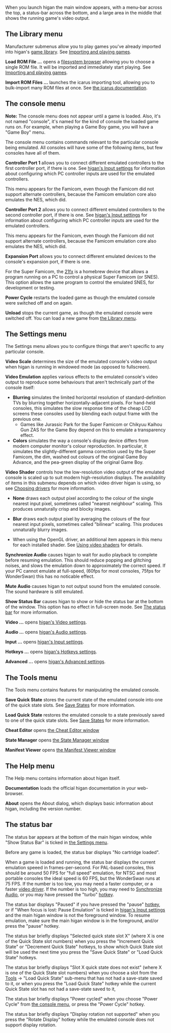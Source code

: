 When you launch higan
the main window appears,
with a menu-bar across the top,
a status-bar across the bottom,
and a large area in the middle that shows
the running game's video output.

The Library menu
----------------

Manufacturer submenus
allow you to play
games you've already imported
into higan's 
[game library](../concepts/game-library.md).
See [Importing and playing games](../guides/import.md).
    
**Load ROM File ...**
opens a [filesystem browser](common.md#the-filesystem-browser)
allowing you to choose a single ROM file.
It will be imported and immediately start playing.
See [Importing and playing games](../guides/import.md).
    
**Import ROM Files ...**
launches the icarus importing tool,
allowing you to bulk-import many ROM files at once.
See [the icarus documentation](icarus.md).
    

The console menu
---------------

**Note:**
The console menu does not appear
until a game is loaded.
Also,
it's not named "console",
it's named for the kind of console
the loaded game runs on.
For example,
when playing a Game Boy game,
you will have a "Game Boy" menu.

The console menu contains commands relevant
to the particular console being emulated.
All consoles will have some of the following items,
but few consoles have all of them.


**Controller Port 1**
allows you
to connect different emulated controllers
to the first controller port,
if there is one.
See [higan's Input settings](higan-settings.md#input)
for information about configuring
which PC controller inputs are used
for the emulated controllers.

This menu appears for the Famicom,
even though the Famicom did not support alternate controllers,
because the Famicom emulation core also emulates the NES,
which did.

**Controller Port 2**
allows you
to connect different emulated controllers
to the second controller port,
if there is one.
See [higan's Input settings](higan-settings.md#input)
for information about configuring
which PC controller inputs are used
for the emulated controllers.

This menu appears for the Famicom,
even though the Famicom did not support alternate controllers,
because the Famicom emulation core also emulates the NES,
which did.
    
**Expansion Port**
allows you
to connect different emulated devices
to the console's expansion port,
if there is one.

For the Super Famicom,
the [21fx][21fx] is a homebrew device
that allows a program running on a PC
to control a physical Super Famicom (or SNES).
This option allows the same program
to control the emulated SNES,
for development or testing.

**Power Cycle**
restarts the loaded game
as though the emulated console were switched off and on again.

**Unload**
stops the current game,
as though the emulated console were switched off.
You can load a new game
from [the Library menu](#the-library-menu).

[21fx]: https://github.com/defparam/21FX

The Settings menu
-----------------

The Settings menu allows you to configure things
that aren't specific to any particular console.


**Video Scale** determines the size
of the emulated console's video output
when higan is running in windowed mode
(as opposed to fullscreen).

**Video Emulation** applies various effects
to the emulated console's video output
to reproduce some behaviours
that aren't technically part of the console itself:

  - **Blurring**
    simulates the limited horizontal resolution
    of standard-definition TVs
    by blurring together horizontally-adjacent pixels.
    For hand-held consoles,
    this simulates the slow response time
    of the cheap LCD screens these consoles used
    by blending each output frame with the previous one.
      - Games like
        Jurassic Park for the Super Famicom
        or Chikyuu Kaihou Gun ZAS for the Game Boy
        depend on this to emulate a transparency effect.
  - **Colors**
    simulates the way a console's display device
    differs from modern computer monitor's colour reproduction.
    In particular,
    it simulates the slightly-different gamma correction
    used by the Super Famicom,
    the dim, washed out colours of the original Game Boy Advance,
    and the pea-green display of the original Game Boy.
    
**Video Shader** controls
how the low-resolution video output of the emulated console
is scaled up to suit modern high-resolution displays.
The availability of items in this submenu depends on
which video driver higan is using,
so see [Choosing drivers](../guides/drivers.md) for more information.

  - **None**
    draws each output pixel according to
    the colour of the single nearest input pixel,
    sometimes called "nearest neighbour" scaling.
    This produces unnaturally crisp and blocky images.

  - **Blur**
    draws each output pixel by
    averaging the colours of the four nearest input pixels,
    sometimes called "bilinear" scaling.
    This produces unnaturally blurry images.

  - When using the OpenGL driver,
    an additional item appears in this menu for
    each installed shader.
    See [Using video shaders](../guides/shaders.md)
    for details.

**Synchronize Audio**
causes higan to wait for audio playback to complete
before resuming emulation.
This should reduce popping and glitching noises,
and slows the emulation down to approximately the correct speed.
If your PC cannot emulate at full-speed,
(60fps for most consoles, 75fps for WonderSwan)
this has no noticable effect.

**Mute Audio**
causes higan to not output sound from the emulated console.
The sound hardware is still emulated.

**Show Status Bar**
causes higan to show or hide the status bar
at the bottom of the window.
This option has no effect in full-screen mode.
See [The status bar](#the-status-bar) for more information.

**Video ...**
opens [higan's Video settings](higan-settings.md#video).

**Audio ...**
opens [higan's Audio settings](higan-settings.md#audio).

**Input ...**
opens [higan's Input settings](higan-settings.md#input).

**Hotkeys ...**
opens [higan's Hotkeys settings](higan-settings.md#hotkeys).

**Advanced ...**
opens [higan's Advanced settings](higan-settings.md#advanced).

[svsa]: #why-do-synchronize-video-and-synchronize-audio-conflict

The Tools menu
--------------

The Tools menu
contains features for manipulating the emulated console.

**Save Quick State**
stores the current state of the emulated console
into one of the quick state slots.
See [Save States](../concepts/save-states.md) for more information.

**Load Quick State**
restores the emulated console to
a state previously saved to one of the quick state slots.
See [Save States](../concepts/save-states.md) for more information.

**Cheat Editor**
opens [the Cheat Editor window](higan-tools.md#the-cheat-editor)

**State Manager**
opens [the State Manager window](higan-tools.md#the-state-manager)

**Manifest Viewer**
opens [the Manifest Viewer window](higan-tools.md#the-manifest-viewer)

The Help menu
-------------

The Help menu contains information about higan itself.

**Documentation**
loads the official higan documentation
in your web-browser.

**About**
opens the About dialog,
which displays basic information about higan,
including the version number.

The status bar
--------------

The status bar appears
at the bottom of the main higan window,
while "Show Status Bar" is ticked in [the Settings menu](#the-settings-menu).

Before any game is loaded,
the status bar displays "No cartridge loaded".

When a game is loaded and running,
the status bar displays the current emulation speeed
in frames-per-second.
For PAL-based consoles,
this should be around 50 FPS for "full speed" emulation,
for NTSC and most portable consoles the ideal speed is 60 FPS,
but the WonderSwan runs at 75 FPS.
If the number is too low,
you may need a faster computer,
or a faster [video driver](../guides/drivers.md#video).
If the number is too high,
you may need to [Synchronize Audio](#the-settings-menu),
or you may have pressed the "turbo" [hotkey](higan-settings.md#hotkeys).

The status bar displays "Paused"
if you have pressed the "pause" [hotkey](higan-settings.md#hotkeys),
or if "When focus is lost: Pause Emulation" is ticked
in [higan's Input settings](higan-settings.md#input)
and the main higan window is not the foreground window.
To resume emulation,
make sure the main higan window is in the foreground,
and/or press the "pause" hotkey.

The status bar briefly displays "Selected quick state slot X"
(where X is one of the Quick State slot numbers)
when you press the "Increment Quick State"
or "Decrement Quick State"
hotkeys,
to show which Quick State slot will be used
the next time you press the "Save Quick State"
or "Load Quick State" hotkeys.

The status bar briefly displays "Slot X quick state does not exist"
(where X is one of the Quick State slot numbers)
when you choose a slot from the
[Tools](#the-tools-menu) → "Load Quick State"
sub-menu that has not had a save-state saved to it,
or when you press the "Load Quick State" hotkey
while the current Quick State slot has not had a save-state saved to it,

The status bar briefly displays "Power cycled"
when you choose "Power Cycle" from [the console menu](#the-console-menu),
or press the "Power Cycle" hotkey.

The status bar briefly displays "Display rotation not supported"
when you press the "Rotate Display" hotkey
while the emulated console does not support display rotation.
